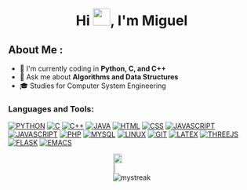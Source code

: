 
<h1 align="center">Hi <img src="https://media.giphy.com/media/hvRJCLFzcasrR4ia7z/giphy.gif" width="35">, I'm Miguel</h1>

## About Me :
<!-- - 👀 I’m interested in Coding, technology -->
- 🌱 I'm currently coding in **Python, C, and C++**
- 💬 Ask me about **Algorithms and Data Structures**
- 🎓 Studies for Computer System Engineering
<!-- - 📚 Learning interests: **Laravel And Flutter** -->
<!-- - 📚 I'm currently learning **Laravel and Flutter**-->
<!-- - 📫 How to reach me: -->
<!-- - ⚡ Fun fact: 🎥 🐧 -->
<!--## Connect with me:

[![My Skills](https://skillicons.dev/icons?i=instagram)](https://www.instagram.com/miguelanggel_) [![My Skills](https://skillicons.dev/icons?i=linkedin)](https://www.linkedin.com/in/migueeldev)-->

<!-- LENGUAJES Y HERRAMIENTAS -->
<h3 align="left">Languages and Tools:</h3>


[![PYTHON](https://skillicons.dev/icons?i=py)](https://www.python.org/)
[![C](https://skillicons.dev/icons?i=c)](https://www.w3schools.com/c/c_intro.php)
[![C++](https://skillicons.dev/icons?i=cpp)](https://www.w3schools.com/cpp/cpp_intro.asp)
[![JAVA](https://skillicons.dev/icons?i=java)](https://www.java.com/es/)
[![HTML](https://skillicons.dev/icons?i=html)](https://developer.mozilla.org/es/docs/Web/HTML)
[![CSS](https://skillicons.dev/icons?i=css)](https://developer.mozilla.org/es/docs/Web/CSS)
[![JAVASCRIPT](https://skillicons.dev/icons?i=js)](https://developer.mozilla.org/es/docs/Web/JavaScript)
[![JAVASCRIPT](https://skillicons.dev/icons?i=bootstrap)](https://getbootstrap.com/)
[![PHP](https://skillicons.dev/icons?i=php)](https://www.php.net/)
[![MYSQL](https://skillicons.dev/icons?i=mysql)](https://www.mysql.com/)
[![LINUX](https://skillicons.dev/icons?i=linux)](https://www.linux.org/)
[![GIT](https://skillicons.dev/icons?i=git)](https://git-scm.com/)
[![LATEX](https://skillicons.dev/icons?i=latex)](https://www.latex-project.org/)
[![THREEJS](https://skillicons.dev/icons?i=threejs)](https://threejs.org/)
[![FLASK](https://skillicons.dev/icons?i=flask)](https://flask.palletsprojects.com/en/stable/)
[![EMACS](https://skillicons.dev/icons?i=emacs)](https://www.gnu.org/software/emacs/)
<!--[![LARAVEL](https://skillicons.dev/icons?i=laravel)](https://laravel.com/)-->
<!--[![NODEJS](https://skillicons.dev/icons?i=nodejs)](https://nodejs.org/en)-->
<!--[![DJANGO](https://skillicons.dev/icons?i=django)](https://www.djangoproject.com/)-->
<!--[![DOCKER](https://skillicons.dev/icons?i=docker)](https://www.docker.com/)-->
<!--[![HASKELL](https://skillicons.dev/icons?i=haskell)](https://www.haskell.org/)-->
<!--[![FLUTTER](https://skillicons.dev/icons?i=flutter)](https://flutter.dev/) -->



<!-- STATS Y LENGUAJES MAS USADOS -->
<div style="display:grid;align-items:center;justify-content:center">
  <img style="height:100%;width:49%;max-width: 100%" src="https://github-readme-stats.vercel.app/api?username=migueeldev&theme=gotham&count_private=true&show_icons=true&include_all_commits=true"/>
  <img style="height:100%;width:49%;max-width: 10%" src="https://github-readme-stats.vercel.app/api/top-langs/?username=migueeldev&layout=compact&theme=gotham&langs_count=8"/>

  <img src="https://github-readme-streak-stats.herokuapp.com/?user=migueeldev&theme=gotham" alt="mystreak"/>
</div>
